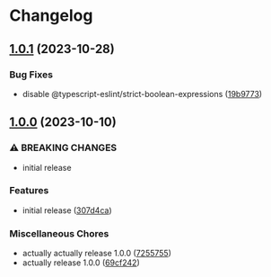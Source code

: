 # Changelog

## [1.0.1](https://github.com/Sleavely/eslint-config/compare/v1.0.0...v1.0.1) (2023-10-28)


### Bug Fixes

* disable @typescript-eslint/strict-boolean-expressions ([19b9773](https://github.com/Sleavely/eslint-config/commit/19b9773897af02e625387feb44cfc827e4ab8fd5))

## [1.0.0](https://github.com/Sleavely/eslint-config/compare/v1.0.0...v1.0.0) (2023-10-10)


### ⚠ BREAKING CHANGES

* initial release

### Features

* initial release ([307d4ca](https://github.com/Sleavely/eslint-config/commit/307d4ca4b78bb8bb02b38fca5949e8cf04842c2e))


### Miscellaneous Chores

* actually actually release 1.0.0 ([7255755](https://github.com/Sleavely/eslint-config/commit/72557559d433abfd7a8de6baed5d1694010450da))
* actually release 1.0.0 ([69cf242](https://github.com/Sleavely/eslint-config/commit/69cf242de870a4dc0794394fce44fa7f6dd8b45f))

